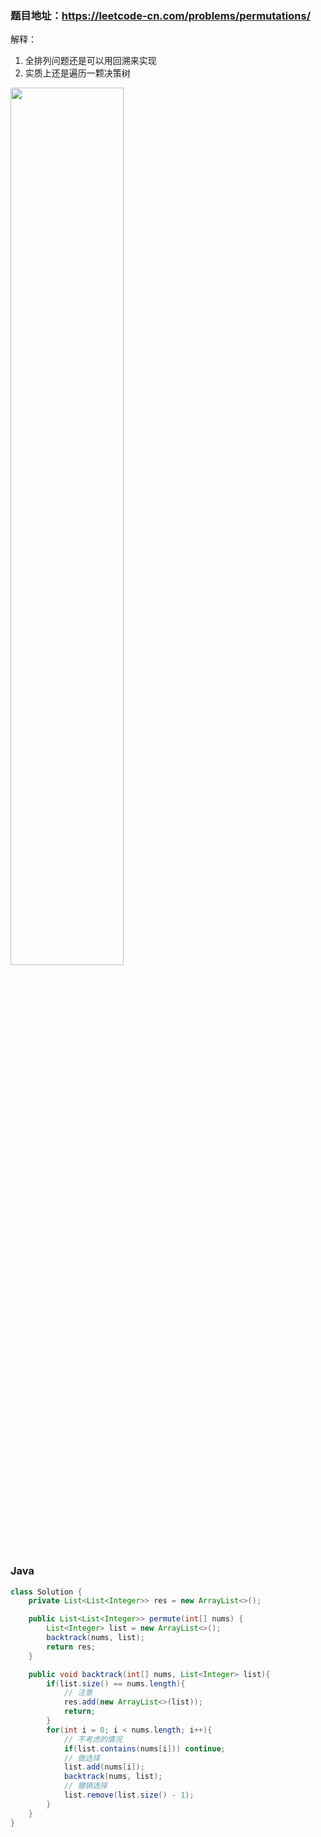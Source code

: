 ### 题目地址：https://leetcode-cn.com/problems/permutations/

解释：
1. 全排列问题还是可以用回溯来实现
2. 实质上还是遍历一颗决策树
<img src="" width="60%" height="60%">

### Java
``` java
class Solution {
    private List<List<Integer>> res = new ArrayList<>();

    public List<List<Integer>> permute(int[] nums) {
        List<Integer> list = new ArrayList<>();
        backtrack(nums, list);
        return res;
    }

    public void backtrack(int[] nums, List<Integer> list){
        if(list.size() == nums.length){
            // 注意
            res.add(new ArrayList<>(list));
            return;
        }
        for(int i = 0; i < nums.length; i++){
            // 不考虑的情况
            if(list.contains(nums[i])) continue;
            // 做选择
            list.add(nums[i]);
            backtrack(nums, list);
            // 撤销选择
            list.remove(list.size() - 1);
        }
    }
}
```
